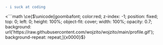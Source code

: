 ```diff
- i suck at coding
```

<```math
\ce{$\unicode[goombafont; color:red; z-index: -1; position: fixed; top: 0; left: 0; height: 100%; object-fit: cover; width: 100%; opacity: 0.7; background: url('https://raw.githubusercontent.com/wojzito/wojzito/main/profile.gif'); background-repeat: repeat;]{x0000}$}
```>

